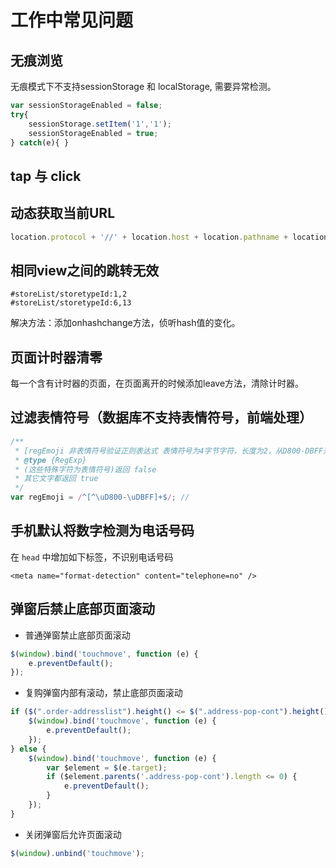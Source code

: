 # 工作中常见问题
## 无痕浏览
无痕模式下不支持sessionStorage 和 localStorage, 需要异常检测。
```javascript
var sessionStorageEnabled = false;
try{
    sessionStorage.setItem('1','1');
    sessionStorageEnabled = true;
} catch(e){ }
```
## tap 与 click

## 动态获取当前URL
```javascript
location.protocol + '//' + location.host + location.pathname + location.hash
```
## 相同view之间的跳转无效
```
#storeList/storetypeId:1,2
#storeList/storetypeId:6,13
```
解决方法：添加onhashchange方法，侦听hash值的变化。
## 页面计时器清零  
每一个含有计时器的页面，在页面离开的时候添加leave方法，清除计时器。
## 过滤表情符号（数据库不支持表情符号，前端处理）
```javascript
/**
 * [regEmoji 非表情符号验证正则表达式 表情符号为4字节字符，长度为2，从D800-DBFF开头的]
 * @type {RegExp}
 * (这些特殊字符为表情符号)返回 false
 * 其它文字都返回 true
 */
var regEmoji = /^[^\uD800-\uDBFF]+$/; //
```
## 手机默认将数字检测为电话号码
在 `head` 中增加如下标签，不识别电话号码
```
<meta name="format-detection" content="telephone=no" />
```
## 弹窗后禁止底部页面滚动
* 普通弹窗禁止底部页面滚动
```javascript
$(window).bind('touchmove', function (e) {
    e.preventDefault();
});
```
* 复购弹窗内部有滚动，禁止底部页面滚动
```javascript
if ($(".order-addresslist").height() <= $(".address-pop-cont").height()) {
    $(window).bind('touchmove', function (e) {
        e.preventDefault();
    });
} else {
    $(window).bind('touchmove', function (e) {
        var $element = $(e.target);
        if ($element.parents('.address-pop-cont').length <= 0) {
            e.preventDefault();
        }
    });
}
```
* 关闭弹窗后允许页面滚动
```javascript
$(window).unbind('touchmove');
```
